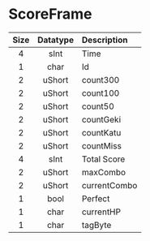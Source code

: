# ScoreFrame

| Size | Datatype | Description  |
| :--: | :------: | :----------  |
|  4   |   sInt   |    Time      |
|  1   |   char   |     Id       |
|  2   |  uShort  |  count300    |
|  2   |  uShort  |  count100    |
|  2   |  uShort  |   count50    |
|  2   |  uShort  |  countGeki   |
|  2   |  uShort  |  countKatu   |
|  2   |  uShort  |  countMiss   |
|  4   |   sInt   | Total Score  |
|  2   |  uShort  |  maxCombo    |
|  2   |  uShort  | currentCombo |
|  1   |   bool   |   Perfect    |
|  1   |   char   |  currentHP   |
|  1   |   char   |   tagByte    |
